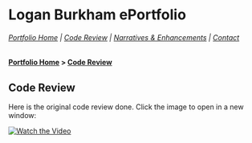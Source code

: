 # Logan Burkham ePortfolio 
###### [Portfolio Home](./README.md) | [Code Review](./code_review.md) | [Narratives & Enhancements](./narratives_and_enhancements_lander.md) | [Contact](./contact_me.md)
#### [Portfolio Home](./README.md) > [Code Review](./code_review.md)

## Code Review

Here is the original code review done. Click the image to open in a new window:

[![Watch the Video](https://user-images.githubusercontent.com/54014387/154746799-9a32f995-b7bf-492a-8e96-47e56e0d60a4.png)](https://youtu.be/yE5N1a46ZKg)
